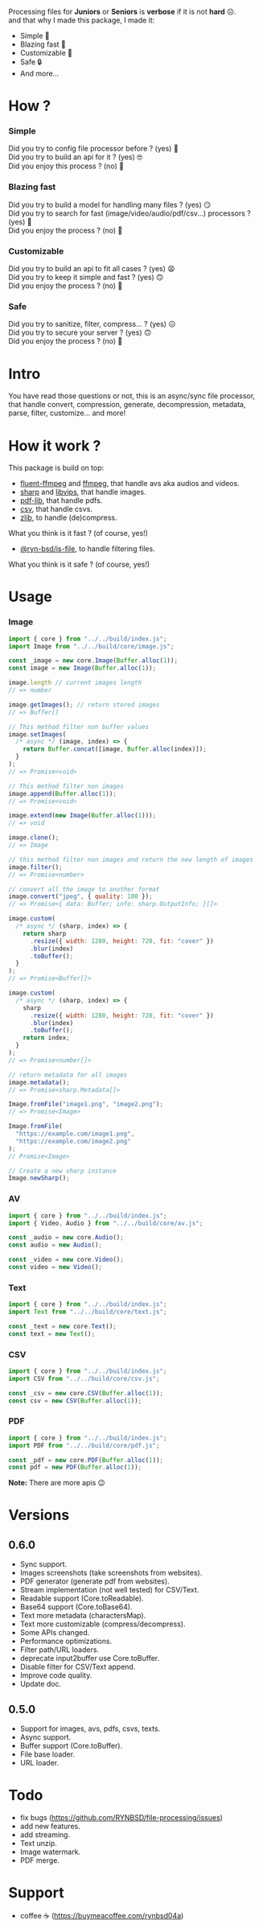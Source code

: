 Processing files for **Juniors** or **Seniors** is **verbose** if it is not **hard** ☹️.
<br />
and that why I made this package, I made it:

- Simple 🍰
- Blazing fast 🚀
- Customizable 🔧
- Safe 🔒
- And more...

# How ?

### Simple

Did you try to config file processor before ? (yes) 🫡 <br />
Did you try to build an api for it ? (yes) 🤓 <br />
Did you enjoy this process ? (no) 🫠 <br />

### Blazing fast

Did you try to build a model for handling many files ? (yes) 😏 <br />
Did you try to search for fast (image/video/audio/pdf/csv...) processors ? (yes) 🧐 <br />
Did you enjoy the process ? (no) 🫠 <br />

### Customizable

Did you try to build an api to fit all cases ? (yes) 😩 <br />
Did you try to keep it simple and fast ? (yes) 🙃 <br />
Did you enjoy the process ? (no) 🫠 <br />

### Safe

Did you try to sanitize, filter, compress... ? (yes) 😖 <br />
Did you try to secure your server ? (yes) 🙃 <br />
Did you enjoy the process ? (no) 🫠 <br />

# Intro

You have read those questions or not, this is an async/sync file processor, that handle convert, compression, generate, decompression, metadata, parse, filter, customize... and more!

# How it work ?

This package is build on top:

- [fluent-ffmpeg](https://www.npmjs.com/package/fluent-ffmpeg) and [ffmpeg](https://ffmpeg.org/), that handle avs aka audios and videos.
- [sharp](https://sharp.pixelplumbing.com/) and [libvips](https://www.libvips.org/), that handle images.
- [pdf-lib](https://pdf-lib.js.org/), that handle pdfs.
- [csv](https://csv.js.org/), that handle csvs.
- [zlib](https://nodejs.org/api/zlib.html), to handle (de)compress.

What you think is it fast ? (of course, yes!)

- [@ryn-bsd/is-file](https://www.npmjs.com/package/@ryn-bsd/is-file), to handle filtering files.

What you think is it safe ? (of course, yes!)

# Usage

### Image

```js
import { core } from "../../build/index.js";
import Image from "../../build/core/image.js";

const _image = new core.Image(Buffer.alloc(1));
const image = new Image(Buffer.alloc(1));

image.length // current images length
// => number

image.getImages(); // return stored images
// => Buffer[]

// This method filter non buffer values
image.setImages(
  /* async */ (image, index) => {
    return Buffer.concat([image, Buffer.alloc(index)]);
  }
);
// => Promise<void>

// This method filter non images
image.append(Buffer.alloc(1));
// => Promise<void>

image.extend(new Image(Buffer.alloc(1)));
// => void

image.clone();
// => Image

// this method filter non images and return the new length of images
image.filter();
// => Promise<number>

// convert all the image to another format
image.convert("jpeg", { quality: 100 });
// => Promise<{ data: Buffer; info: sharp.OutputInfo; }[]>

image.custom(
  /* async */ (sharp, index) => {
    return sharp
      .resize({ width: 1280, height: 720, fit: "cover" })
      .blur(index)
      .toBuffer();
  }
);
// => Promise<Buffer[]>

image.custom(
  /* async */ (sharp, index) => {
    sharp
      .resize({ width: 1280, height: 720, fit: "cover" })
      .blur(index)
      .toBuffer();
    return index;
  }
);
// => Promise<number[]>

// return metadata for all images
image.metadata();
// => Promise<sharp.Metadata[]>

Image.fromFile("image1.png", "image2.png");
// => Promise<Image>

Image.fromFile(
  "https://example.com/image1.png",
  "https://example.com/image2.png"
);
// Promise<Image>

// Create a new sharp instance
Image.newSharp();
```

### AV

```js
import { core } from "../../build/index.js";
import { Video, Audio } from "../../build/core/av.js";

const _audio = new core.Audio();
const audio = new Audio();

const _video = new core.Video();
const video = new Video();
```

### Text

```js
import { core } from "../../build/index.js";
import Text from "../../build/core/text.js";

const _text = new core.Text();
const text = new Text();
```

### CSV

```js
import { core } from "../../build/index.js";
import CSV from "../../build/core/csv.js";

const _csv = new core.CSV(Buffer.alloc(1));
const csv = new CSV(Buffer.alloc(1));
```

### PDF

```js
import { core } from "../../build/index.js";
import PDF from "../../build/core/pdf.js";

const _pdf = new core.PDF(Buffer.alloc(1));
const pdf = new PDF(Buffer.alloc(1));
```

**Note:** There are more apis 😉

# Versions

## 0.6.0

- Sync support.
- Images screenshots (take screenshots from websites).
- PDF generator (generate pdf from websites).
- Stream implementation (not well tested) for CSV/Text.
- Readable support (Core.toReadable).
- Base64 support (Core.toBase64).
- Text more metadata (charactersMap).
- Text more customizable (compress/decompress).
- Some APIs changed.
- Performance optimizations.
- Filter path/URL loaders.
- deprecate input2buffer use Core.toBuffer.
- Disable filter for CSV/Text append.
- Improve code quality.
- Update doc.

## 0.5.0

- Support for images, avs, pdfs, csvs, texts.
- Async support.
- Buffer support (Core.toBuffer).
- File base loader.
- URL loader.

# Todo

- fix bugs (<https://github.com/RYNBSD/file-processing/issues>)
- add new features.
- add streaming.
- Text unzip.
- Image watermark.
- PDF merge.

# Support

- coffee ☕ (<https://buymeacoffee.com/rynbsd04a>)
